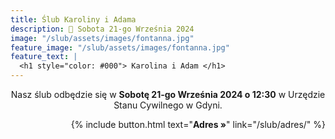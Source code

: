 ```yaml
---
title: Ślub Karoliny i Adama
description: 💍 Sobota 21-go Września 2024
image: "/slub/assets/images/fontanna.jpg"
feature_image: "/slub/assets/images/fontanna.jpg"
feature_text: |
  <h1 style="color: #000"> Karolina i Adam </h1>
---
```


<p style='text-align: center'>
Nasz ślub odbędzie się w <b>Sobotę 21-go Września 2024 o 12:30</b>
w Urzędzie Stanu Cywilnego w Gdyni.
</p>

<p style='text-align: right'>
{% include button.html text="<b>Adres »</b>" link="/slub/adres/" %}
</p>
